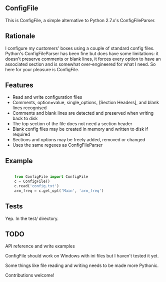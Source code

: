
## ConfigFile

  This is ConfigFile, a simple alternative to Python 2.7.x's
  ConfigFileParser.


## Rationale

  I configure my customers' boxes using a couple of standard config
  files. Python's ConfigFileParser has been fine but does have some
  limitations: it doesn't preserve comments or blank lines, it forces
  every option to have an associated section and is somewhat
  over-engineered for what I need. So here for your pleasure is
  ConfigFile.


## Features

  - Read and write configuration files
  - Comments, option=value, single_options, [Section Headers], and blank
    lines recognised
  - Comments and blank lines are detected and preserved when writing
    back to disk
  - The top section of the file does not need a section header
  - Blank config files may be created in memory and written to disk if
    required
  - Sections and options may be freely added, removed or changed
  - Uses the same regexes as ConfigFileParser


## Example

```python

    from ConfigFile import ConfigFile
    c = ConfigFile()
    c.read('config.txt')
    arm_freq = c.get_opt('Main', 'arm_freq')
```
    
## Tests

  Yep. In the test/ directory.
 
  
## TODO

API reference and write examples

ConfigFile should work on Windows with ini files but I haven't tested
it yet. 

Some things like file reading and writing needs to be made more
Pythonic. 

Contributions welcome!

